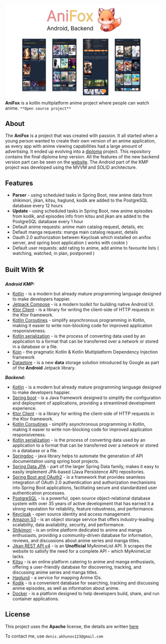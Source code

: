 ![](media/Header.png)
**AniFox** is a kotlin multiplatform anime project where people can watch anime. `**Open source project**`

## About
The **AniFox** is a project that was created with passion. It all started when a young person wanted to create their own version of an anime application, as every app with anime viewing capabilities had a large amount of advertising. It ended up evolving into a [diploma](https://github.com/DeNyWho/AniFoxKMP/blob/master/diplom/%D0%92%D0%9A%D0%A0.docx) project. This repository contains the final diploma kmp version. All the features of the new backend version part can be seen on the [website](https://anifox.club/anime).  The Android part of the KMP project was developed using the MVVM and SOLID architecture.
## Features
- **Parser** -   using scheduled tasks in Spring Boot, new anime data from shikimori, jikan, kitsu, haglund, kodik are added to the PostgreSQL database every 12 hours
- **Update** - using scheduled tasks in Spring Boot, new anime episodes from kodik, and episodes info from kitsu and jikan are added to the PostgreSQL database every 1 hour
- Default anime requests: anime main catalog request, details, etc
- Default manga requests: manga main catalog request, details
- Oauth 2.0 authorization between Keycloak which installed on anifox server, and spring boot application ( works with cookie )
- Default user requests: add rating to anime, add anime to favourite lists ( watching, watched, in plan, postponed )
## Built With 🛠
***Android KMP:***
- [Kotlin](https://kotlinlang.org/) - is a modern but already mature programming language designed to make developers happier.
- [Jetpack Compose](https://developer.android.com/jetpack/compose) - is a modern toolkit for building native Android UI.
- [Ktor Client](https://ktor.io/docs/welcome.html) - is a library for writing the client-side of HTTP requests in the Ktor framework. 
- [Kotlin Coroutines](https://kotlinlang.org/docs/coroutines-overview.html) - simplify asynchronous programming in Kotlin, making it easier to write non-blocking code for improved application responsiveness.
- [Kotlin serialization](https://kotlinlang.org/docs/serialization.html) - is the process of converting data used by an application to a format that can be transferred over a network or stored in a database or a file.
- [Koin](https://insert-koin.io/) - the pragmatic Kotlin & Kotlin Multiplatform Dependency Injection framework
- [Datastore](https://developer.android.com/topic/libraries/architecture/datastore) - is a new **data** storage solution introduced by Google as part of the **Android** Jetpack library.

***Backend:***
- [Kotlin](https://kotlinlang.org/) - is a modern but already mature programming language designed to make developers happier.
- [Spring boot](https://spring.io/projects/spring-boot) - is a Java framework designed to simplify the configuration and deployment of applications, providing a streamlined development experience.
- [Ktor Client](https://ktor.io/docs/welcome.html) - is a library for writing the client-side of HTTP requests in the Ktor framework.
- [Kotlin Coroutines](https://kotlinlang.org/docs/coroutines-overview.html) - simplify asynchronous programming in Kotlin, making it easier to write non-blocking code for improved application responsiveness.
- [Kotlin serialization](https://kotlinlang.org/docs/serialization.html) - is the process of converting data used by an application to a format that can be transferred over a network or stored in a database or a file.
- [Springdoc](https://springdoc.org/) - java library helps to automate the generation of API documentation using spring boot projects.
- [Spring Data JPA](https://spring.io/projects/spring-data-jpa) - part of the larger Spring Data family, makes it easy to easily implement JPA-based (Java Persistence API) repositories.
- [Spring Boot and OAuth2](https://spring.io/guides/tutorials/spring-boot-oauth2/) - is a framework that provides seamless integration of OAuth 2.0 authentication and authorization mechanisms into Spring Boot applications, facilitating secure and standardized user authentication processes.
- [PostgreSQL](https://www.postgresql.org/) - is a powerful, open source object-relational database system with over 35 years of active development that has earned it a strong reputation for reliability, feature robustness, and performance.
- [Keycloak](https://www.keycloak.org/) - open source identity and access management.
- [Amazon S3](https://docs.amazonaws.cn/en_us/AmazonS3/latest/userguide/Welcome.html) - is an object storage service that offers industry-leading scalability, data availability, security, and performance.
- [Shikimori](https://shikimori.one/) - is an online platform dedicated to anime and manga enthusiasts, providing a community-driven database for information, reviews, and discussions about anime series and manga titles.
- [Jikan REST API v4](https://docs.api.jikan.moe/) - is an **Unofficial** MyAnimeList API. It scrapes the website to satisfy the need for a complete API - which MyAnimeList lacks.
- [Kitsu](https://kitsu.io/) -  is an online platform catering to anime and manga enthusiasts, offering a user-friendly database for discovering, tracking, and discussing anime series and manga titles.
- [Haglund](https://arm.haglund.dev/docs) -  a service for mapping Anime IDs.
- [Kodik](https://kodik.online/) -  is a convenient database for searching, tracking and discussing anime episodes, as well as information about anime.
- [Docker](https://www.docker.com/) -  is a platform designed to help developers build, share, and run container applications.
## License
This project uses the **Apache** license, the details are written [here](https://github.com/DeNyWho/Anifox_Backend/blob/main/LICENSE)

To contact me, use `denis.akhunov123@gmail.com`
